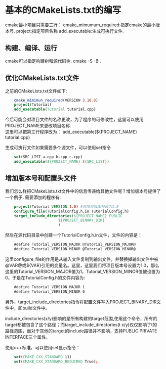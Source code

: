 # 基本的CMakeLists.txt的编写
cmake最小项目只需要三行：
    cmake_mimumum_required:指定cmake的最小版本号.
    project:指定项目名称
    add_executable:生成可执行文件.

## 构建、编译、运行
cmake可以指定构建树和源代码树.
    cmake -S <source tree> -B <build tree>.

## 优化CMakeLists.txt文件

之前的CMakeLists.txt文件如下:
```cmake
    cmake_mimimun_required(VERSION 3.16.0)
    project(Tutorial)
    add_executable(Tutorial tutorial.cpp)
```
今后可能会对项目文件的名称更改，为了程序的可修改性，这里可以使用PROJECT\_NAME来更改项目名称.  
这里可以把第三行程序改为：
    add_executable(${PROJECT_NAME} tutorial.cpp)

生成可执行文件如果需要多个源文件，可以使用set指令
```cmake
    set(SRC_LIST a.cpp b.cpp c.cpp)
    add_executable(${PROJECT_NAME} ${SRC_LIST})
```

## 增加版本号和配置头文件
我们怎么样把CMakeLists.txt文件中的信息传递给其他文件呢？增加版本号提供了一个例子.
需要添加的程序有:
```cmake
    project(Tutorial VERSION 1.0) #将项目版本号设为1.0
    configure_file(TutorialConfig.h.in TutorialConfig.h)
    target_include_directories(${PROJECT_NAME} PUBLIC
                        ${PROJECT_BINARY_DIR}
                        )
```
然后在源代码目录中创建一个TutorialConfig.h.in文件，文件的内容是：
```txt
    #define Tutorial_VERSION_MAJOR @Tutorial_VERSION_MAJOR@
    #define Tutorial_VERSION_MINOR @Tutorial_VERSION_MINOR@
```

这里configure\_file的作用是从输入文件复制到输出文件，并替换掉输出文件中被@VAR@或${VAR}引用的变量名。这里，这里我们将项目版本号设置为1.0，那么这里的Tutorial\_VERSION\_MAJOR值为1，Tutorial\_VERSION\_MINOR值被设置为0，于是在TutorialConfig.h的文件内容为:
```txt
    #define Tutorial_VERSION_MAJOR 1
    #define Tutorial_VERSION_MINOR 0
```
另外，target\_include\_directories指令将配置文件写入PROJECT\_BINARY\_DIR文件中，即build文件中。

include\_directories(x/y)影响的是所有构建的target范围,使用这个命令，所有的target都被包含了这个路径；而target\_include\_directories(t x/y)仅仅影响了t的路径范围，而对于其他的target的include路径并不影响，支持PUBLIC PRIVATE INTERFACE三个属性。

使用c++标准，可以使用set显示指令：
```cmake
    set(CMAKE_CXX_STANDARD 11)
    set(CMAKE_CXX_STANDARD_REQUIRED True);
```
